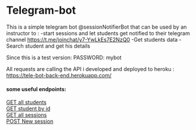 # Telegram-bot
This is a simple telegram bot @sessionNotifierBot that can be used by an instructor to :
  -start sessions and let students get notified to their telegram channel https://t.me/joinchat/y7-YwLkEs7E2NzQ0
  -Get students data 
  -Search student and get his details
  
Since this is a test version:  PASSWORD: mybot

All requests are calling the API i developed and deployed to heroku : https://tele-bot-back-end.herokuapp.com/
    <h4>some useful endpoints:</h4>
    <a href="https://tele-bot-back-end.herokuapp.com/students/"
      >GET all students
    </a><br>
    <a href="https://tele-bot-back-end.herokuapp.com/students/id"
      >GET student by id
    </a><br>
    <a href="https://tele-bot-back-end.herokuapp.com/sessions/"
      >GET all sessions
    </a><br>
    <a href="https://tele-bot-back-end.herokuapp.com/create/session/"
      >POST New session
    </a>
